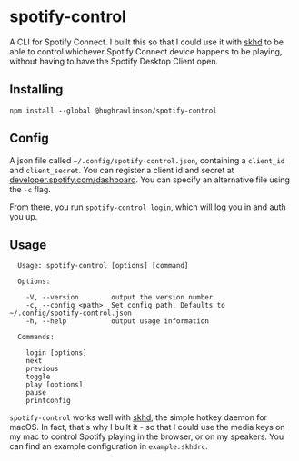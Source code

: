 # spotify-control
A CLI for Spotify Connect. I built this so that I could use it with [skhd](https://github.com/koekeishiya/skhd) to be able to control whichever Spotify Connect device happens to be playing, without having to have the Spotify Desktop Client open.

## Installing

`npm install --global @hughrawlinson/spotify-control`

## Config

A json file called `~/.config/spotify-control.json`, containing a `client_id` and `client_secret`. You can register a client id and secret at [developer.spotify.com/dashboard](https://developer.spotify.com/dashboard). You can specify an alternative file using the `-c` flag.

From there, you run `spotify-control login`, which will log you in and auth you up.

## Usage

```
  Usage: spotify-control [options] [command]

  Options:

    -V, --version        output the version number
    -c, --config <path>  Set config path. Defaults to ~/.config/spotify-control.json
    -h, --help           output usage information

  Commands:

    login [options]
    next
    previous
    toggle
    play [options]
    pause
    printconfig
```

`spotify-control` works well with [skhd](https://github.com/koekeishiya/skhd), the simple hotkey daemon for macOS. In fact, that's why I built it - so that I could use the media keys on my mac to control Spotify playing in the browser, or on my speakers. You can find an example configuration in `example.skhdrc`.
